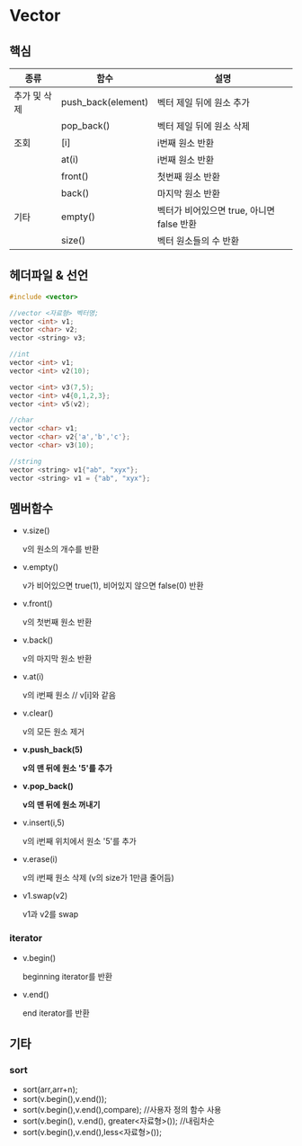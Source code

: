 # Vector

## 핵심

| 종류         | 함수               | 설명                                      |
| ------------ | ------------------ | ----------------------------------------- |
| 추가 및 삭제 | push_back(element) | 벡터 제일 뒤에 원소 추가                  |
|              | pop_back()         | 벡터 제일 뒤에 원소 삭제                  |
| 조회         | [i]                | i번째 원소 반환                           |
|              | at(i)              | i번째 원소 반환                           |
|              | front()            | 첫번째 원소 반환                          |
|              | back()             | 마지막 원소 반환                          |
| 기타         | empty()            | 벡터가 비어있으면 true, 아니면 false 반환 |
|              | size()             | 벡터 원소들의 수 반환                     |



## 헤더파일 & 선언

```c++
#include <vector>
```

```c++
//vector <자료형> 벡터명;
vector <int> v1;
vector <char> v2;
vector <string> v3;
```

```c++
//int
vector <int> v1;
vector <int> v2(10);

vector <int> v3(7,5);
vector <int> v4{0,1,2,3};
vector <int> v5(v2);

//char
vector <char> v1;
vector <char> v2{'a','b','c'};
vector <char> v3(10);

//string
vector <string> v1{"ab", "xyx"};
vector <string> v1 = {"ab", "xyx"};
```



## 멤버함수

* v.size()

  v의 원소의 개수를 반환

* v.empty()

  v가 비어있으면 true(1), 비어있지 않으면 false(0) 반환

* v.front()

  v의 첫번째 원소 반환

* v.back()

  v의 마지막 원소 반환

* v.at(i) 

  v의 i번째 원소 // v[i]와 같음

* v.clear()

  v의 모든 원소 제거

* **v.push_back(5)**

  **v의 맨 뒤에 원소 '5'를 추가**

* **v.pop_back()**

  **v의 맨 뒤에 원소 꺼내기**

* v.insert(i,5)

  v의 i번째 위치에서 원소 '5'를 추가

* v.erase(i)

  v의 i번째 원소 삭제 (v의 size가 1만큼 줄어듬)

* v1.swap(v2)

  v1과 v2를 swap

### iterator

* v.begin()

  beginning iterator를 반환

* v.end()

  end iterator를 반환





## 기타

### sort

* sort(arr,arr+n);
* sort(v.begin(),v.end());
* sort(v.begin(),v.end(),compare); //사용자 정의 함수 사용
* sort(v.begin(), v.end(), greater<자료형>()); //내림차순
* sort(v.begin(),v.end(),less<자료형>());